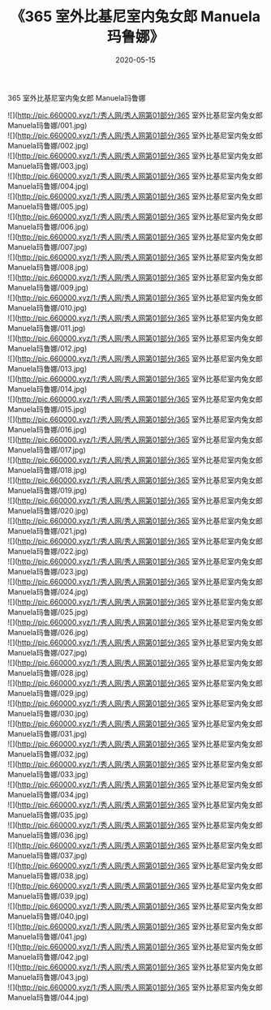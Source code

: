 ﻿---
layout: post
title:  《365 室外比基尼室内兔女郎 Manuela玛鲁娜》
date:   2020-05-15
img: http://pic.660000.xyz/1:/秀人网/秀人网第01部分/365 室外比基尼室内兔女郎 Manuela玛鲁娜/000.jpg
categories: [美女, 清纯, 唯美]
---

365 室外比基尼室内兔女郎 Manuela玛鲁娜

  ![](http://pic.660000.xyz/1:/秀人网/秀人网第01部分/365 室外比基尼室内兔女郎 Manuela玛鲁娜/001.jpg) <br> ![](http://pic.660000.xyz/1:/秀人网/秀人网第01部分/365 室外比基尼室内兔女郎 Manuela玛鲁娜/002.jpg) <br> ![](http://pic.660000.xyz/1:/秀人网/秀人网第01部分/365 室外比基尼室内兔女郎 Manuela玛鲁娜/003.jpg) <br> ![](http://pic.660000.xyz/1:/秀人网/秀人网第01部分/365 室外比基尼室内兔女郎 Manuela玛鲁娜/004.jpg) <br> ![](http://pic.660000.xyz/1:/秀人网/秀人网第01部分/365 室外比基尼室内兔女郎 Manuela玛鲁娜/005.jpg) <br> ![](http://pic.660000.xyz/1:/秀人网/秀人网第01部分/365 室外比基尼室内兔女郎 Manuela玛鲁娜/006.jpg) <br> ![](http://pic.660000.xyz/1:/秀人网/秀人网第01部分/365 室外比基尼室内兔女郎 Manuela玛鲁娜/007.jpg) <br> ![](http://pic.660000.xyz/1:/秀人网/秀人网第01部分/365 室外比基尼室内兔女郎 Manuela玛鲁娜/008.jpg) <br> ![](http://pic.660000.xyz/1:/秀人网/秀人网第01部分/365 室外比基尼室内兔女郎 Manuela玛鲁娜/009.jpg) <br> ![](http://pic.660000.xyz/1:/秀人网/秀人网第01部分/365 室外比基尼室内兔女郎 Manuela玛鲁娜/010.jpg) <br> ![](http://pic.660000.xyz/1:/秀人网/秀人网第01部分/365 室外比基尼室内兔女郎 Manuela玛鲁娜/011.jpg) <br> ![](http://pic.660000.xyz/1:/秀人网/秀人网第01部分/365 室外比基尼室内兔女郎 Manuela玛鲁娜/012.jpg) <br> ![](http://pic.660000.xyz/1:/秀人网/秀人网第01部分/365 室外比基尼室内兔女郎 Manuela玛鲁娜/013.jpg) <br> ![](http://pic.660000.xyz/1:/秀人网/秀人网第01部分/365 室外比基尼室内兔女郎 Manuela玛鲁娜/014.jpg) <br> ![](http://pic.660000.xyz/1:/秀人网/秀人网第01部分/365 室外比基尼室内兔女郎 Manuela玛鲁娜/015.jpg) <br> ![](http://pic.660000.xyz/1:/秀人网/秀人网第01部分/365 室外比基尼室内兔女郎 Manuela玛鲁娜/016.jpg) <br> ![](http://pic.660000.xyz/1:/秀人网/秀人网第01部分/365 室外比基尼室内兔女郎 Manuela玛鲁娜/017.jpg) <br> ![](http://pic.660000.xyz/1:/秀人网/秀人网第01部分/365 室外比基尼室内兔女郎 Manuela玛鲁娜/018.jpg) <br> ![](http://pic.660000.xyz/1:/秀人网/秀人网第01部分/365 室外比基尼室内兔女郎 Manuela玛鲁娜/019.jpg) <br> ![](http://pic.660000.xyz/1:/秀人网/秀人网第01部分/365 室外比基尼室内兔女郎 Manuela玛鲁娜/020.jpg) <br> ![](http://pic.660000.xyz/1:/秀人网/秀人网第01部分/365 室外比基尼室内兔女郎 Manuela玛鲁娜/021.jpg) <br> ![](http://pic.660000.xyz/1:/秀人网/秀人网第01部分/365 室外比基尼室内兔女郎 Manuela玛鲁娜/022.jpg) <br> ![](http://pic.660000.xyz/1:/秀人网/秀人网第01部分/365 室外比基尼室内兔女郎 Manuela玛鲁娜/023.jpg) <br> ![](http://pic.660000.xyz/1:/秀人网/秀人网第01部分/365 室外比基尼室内兔女郎 Manuela玛鲁娜/024.jpg) <br> ![](http://pic.660000.xyz/1:/秀人网/秀人网第01部分/365 室外比基尼室内兔女郎 Manuela玛鲁娜/025.jpg) <br> ![](http://pic.660000.xyz/1:/秀人网/秀人网第01部分/365 室外比基尼室内兔女郎 Manuela玛鲁娜/026.jpg) <br> ![](http://pic.660000.xyz/1:/秀人网/秀人网第01部分/365 室外比基尼室内兔女郎 Manuela玛鲁娜/027.jpg) <br> ![](http://pic.660000.xyz/1:/秀人网/秀人网第01部分/365 室外比基尼室内兔女郎 Manuela玛鲁娜/028.jpg) <br> ![](http://pic.660000.xyz/1:/秀人网/秀人网第01部分/365 室外比基尼室内兔女郎 Manuela玛鲁娜/029.jpg) <br> ![](http://pic.660000.xyz/1:/秀人网/秀人网第01部分/365 室外比基尼室内兔女郎 Manuela玛鲁娜/030.jpg) <br> ![](http://pic.660000.xyz/1:/秀人网/秀人网第01部分/365 室外比基尼室内兔女郎 Manuela玛鲁娜/031.jpg) <br> ![](http://pic.660000.xyz/1:/秀人网/秀人网第01部分/365 室外比基尼室内兔女郎 Manuela玛鲁娜/032.jpg) <br> ![](http://pic.660000.xyz/1:/秀人网/秀人网第01部分/365 室外比基尼室内兔女郎 Manuela玛鲁娜/033.jpg) <br> ![](http://pic.660000.xyz/1:/秀人网/秀人网第01部分/365 室外比基尼室内兔女郎 Manuela玛鲁娜/034.jpg) <br> ![](http://pic.660000.xyz/1:/秀人网/秀人网第01部分/365 室外比基尼室内兔女郎 Manuela玛鲁娜/035.jpg) <br> ![](http://pic.660000.xyz/1:/秀人网/秀人网第01部分/365 室外比基尼室内兔女郎 Manuela玛鲁娜/036.jpg) <br> ![](http://pic.660000.xyz/1:/秀人网/秀人网第01部分/365 室外比基尼室内兔女郎 Manuela玛鲁娜/037.jpg) <br> ![](http://pic.660000.xyz/1:/秀人网/秀人网第01部分/365 室外比基尼室内兔女郎 Manuela玛鲁娜/038.jpg) <br> ![](http://pic.660000.xyz/1:/秀人网/秀人网第01部分/365 室外比基尼室内兔女郎 Manuela玛鲁娜/039.jpg) <br> ![](http://pic.660000.xyz/1:/秀人网/秀人网第01部分/365 室外比基尼室内兔女郎 Manuela玛鲁娜/040.jpg) <br> ![](http://pic.660000.xyz/1:/秀人网/秀人网第01部分/365 室外比基尼室内兔女郎 Manuela玛鲁娜/041.jpg) <br> ![](http://pic.660000.xyz/1:/秀人网/秀人网第01部分/365 室外比基尼室内兔女郎 Manuela玛鲁娜/042.jpg) <br> ![](http://pic.660000.xyz/1:/秀人网/秀人网第01部分/365 室外比基尼室内兔女郎 Manuela玛鲁娜/043.jpg) <br> ![](http://pic.660000.xyz/1:/秀人网/秀人网第01部分/365 室外比基尼室内兔女郎 Manuela玛鲁娜/044.jpg) <br>